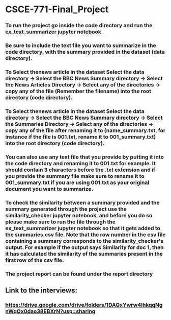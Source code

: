 # CSCE-771-Final_Project

### To run the project go inside the code directory and run the ex_text_summarizer jupyter notebook.
### Be sure to include the text file you want to summarize in the code directory, with the summary provided in the dataset (data directory).
### To Select thenews article in the dataset Select the data directory -> Select the BBC News Summary directory -> Select the News Articles Directory -> Select any of the directories -> copy any of the file (Remember the filename) into the root directory (code directory).
### To Select thenews article in the dataset Select the data directory -> Select the BBC News Summary directory -> Select the Summaries Directory -> Select any of the directories -> copy any of the file after renaming it to (name_summary.txt, for instance if the file is 001.txt, rename it to 001_summary.txt) into the root directory (code directory).
### You can also use any text file that you provide by putting it into the code directory and renaming it to 001.txt for example. It should contain 3 characters before the .txt extension and if you provide the summary file make sure to rename it to 001_summary.txt if you are using 001.txt as your original document you want to summarize.
### To check the similarity between a summary provided and the summary generated through the project use the similarity_checker jupyter notebook, and before you do so please make sure to run the file through the ex_text_summarizer jupyter notebook so that it gets added to the summaries.csv file. Note that the row number in the csv file containing a summary corresponds to the similarity_checker's output. For example if the output says Similarity for doc 1, then it has calculated the similarity of the summaries present in the first row of the csv file.

### The project report can be found under the report directory

## Link to the interviews:
### https://drive.google.com/drive/folders/1DAQxYwrw4IhkqqNgnWqOx0dao38EBXrN?usp=sharing
